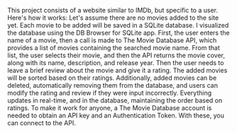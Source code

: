 This project consists of a website similar to IMDb, but specific to a user. Here's how it works: Let's assume there are no movies added to the site yet. Each movie to be added will be saved in a SQLite database. I visualized the database using the DB Browser for SQLite app. First, the user enters the name of a movie, then a call is made to The Movie Database API, which provides a list of movies containing the searched movie name. From that list, the user selects their movie, and then the API returns the movie cover, along with its name, description, and release year. Then the user needs to leave a brief review about the movie and give it a rating. The added movies will be sorted based on their ratings. Additionally, added movies can be deleted, automatically removing them from the database, and users can modify the rating and review if they were input incorrectly. Everything updates in real-time, and in the database, maintaining the order based on ratings.
To make it work for anyone, a The Movie Database account is needed to obtain an API key and an Authentication Token. With these, you can connect to the API.
